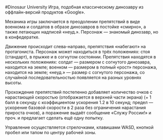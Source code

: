 #Dinosaur University
Игра, подобная классическому динозавру из оффлайн-версий продуктов «Google».

Механика игры заключается в преодолении препятствий в виде военкома и солдатов в образе динозавров в постойке «смирно», а также летающих надписей «неуд.». Персонаж — знакомый динозавр, но в конфедератке.

Движение происходит слева-направо, препятствия «набегают» на протагониста. Персонаж может находиться в трёх положениях: стоя (стандарт), в прыжке и в согнутом состоянии. Препятствия находятся в нескольких положениях: солдат — размером с согнутого динозавра, находится на земле; военком — размером в полный «рост» персонажа, находится на земле; «неуд.» — размер с согнутого персонажа, со случайной последовательностью появляется на разных уровнях высоты.

Прохождение препятствий постепенно добавляет количество очков с нарастающей скоростью (отображается в верхней части экрана) (+ 1 балл в секунду с коэффициентом ускорения 1.2 в 10 секунд; предел — ускорение базовой скорости в 2 раза без ограничения нарастания прироста очков), а поражение выдаёт сообщение «Служу России!» и проч. и предлагает сделать ещё одну попытку.

Управление осуществляется стрелочками, клавишами WASD, кнопкой пробел или тапом по центру рабочей зоны.
